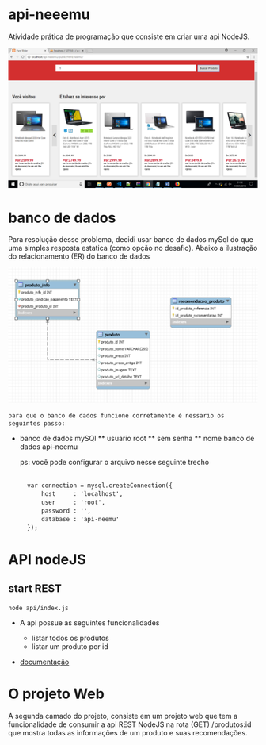 # api-neeemu

Atividade prática de programação que consiste em criar uma api NodeJS. 

![modelo banco de dados](https://github.com/rudda/api-neeemu/blob/master/doc/src/screen.PNG)


# banco de dados

Para resolução desse problema, decidi usar banco de dados mySql do que uma simples resposta estatica (como opção no desafio).
 Abaixo a ilustração do relacionamento (ER) do banco de dados

![modelo banco de dados](https://github.com/rudda/api-neeemu/blob/master/doc/src/api-neemu.PNG)

    para que o banco de dados funcione corretamente é nessario os seguintes passo:
* banco de dados mySQl
  ** usuario root
  ** sem senha
  ** nome banco de dados api-neemu

  ps: você pode configurar o arquivo nesse seguinte trecho

  ```html
    
    var connection = mysql.createConnection({
        host     : 'localhost',
        user     : 'root',
        password : '',
        database : 'api-neemu'
    });

  ```


# API nodeJS

## start REST
    
    node api/index.js

* A api possue as seguintes funcionalidades
  * listar todos os produtos 
  * listar um produto por id

 *  [documentação](http://localhost/api-neemu/api/api-doc/)


# O projeto Web

A segunda camado do projeto, consiste em um projeto web  que tem a funcionalidade de consumir a api REST NodeJS na rota (GET) /produtos:id que mostra todas as informações de um produto e suas recomendações.



